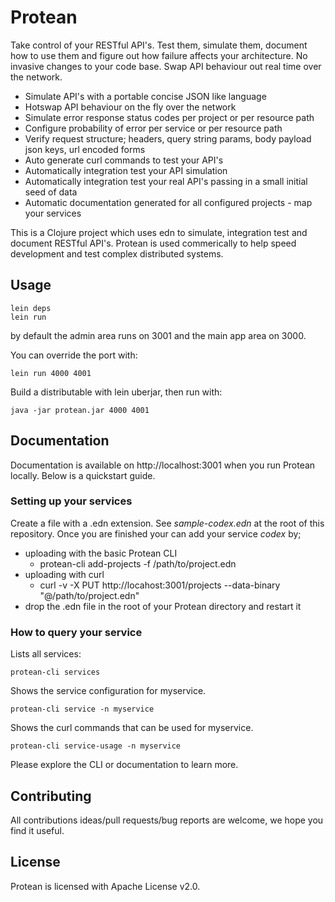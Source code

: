 # Protean

Take control of your RESTful API's. Test them, simulate them, document how to use them and figure out how failure affects your architecture. No invasive changes to your code base. Swap API behaviour out real time over the network. 

* Simulate API's with a portable concise JSON like language
* Hotswap API behaviour on the fly over the network
* Simulate error response status codes per project or per resource path
* Configure probability of error per service or per resource path
* Verify request structure; headers, query string params, body payload json keys, url encoded forms
* Auto generate curl commands to test your API's
* Automatically integration test your API simulation
* Automatically integration test your real API's passing in a small initial seed of data
* Automatic documentation generated for all configured projects - map your services

This is a Clojure project which uses edn to simulate, integration test and document RESTful API's. Protean is used commerically to help speed development and test complex distributed systems.


## Usage

    lein deps
    lein run

by default the admin area runs on 3001 and the main app area on 3000.

You can override the port with:

    lein run 4000 4001

Build a distributable with lein uberjar, then run with:

    java -jar protean.jar 4000 4001


## Documentation

Documentation is available on http://localhost:3001 when you run Protean locally.  Below is a quickstart guide.

### Setting up your services

Create a file with a .edn extension. See *sample-codex.edn* at the root of this repository. Once you are finished your can add your service *codex* by;
* uploading with the basic Protean CLI
    - protean-cli add-projects -f /path/to/project.edn
* uploading with curl
    - curl -v -X PUT http://locahost:3001/projects --data-binary "@/path/to/project.edn"
* drop the .edn file in the root of your Protean directory and restart it


### How to query your service

Lists all services:

    protean-cli services 
    
Shows the service configuration for myservice.

    protean-cli service -n myservice 

Shows the curl commands that can be used for myservice.

    protean-cli service-usage -n myservice 

Please explore the CLI or documentation to learn more.


## Contributing

All contributions ideas/pull requests/bug reports are welcome, we hope you find it useful. 



## License

Protean is licensed with Apache License v2.0.
